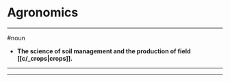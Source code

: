 # Agronomics
---
#noun
- **The science of soil management and the production of field [[c/_crops|crops]].**
---
---
